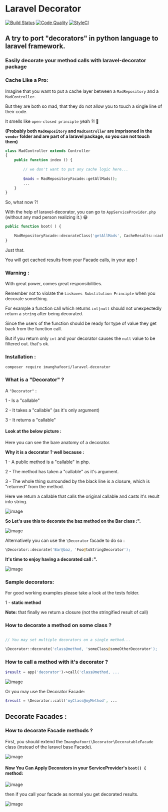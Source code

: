 # Laravel Decorator

[![Build Status](https://travis-ci.org/imanghafoori1/laravel-widgetize.svg?branch=master)](https://travis-ci.org/imanghafoori1/laravel-widgetize)
[![Code Quality](https://scrutinizer-ci.com/g/imanghafoori1/laravel-decorator/badges/quality-score.png?b=master)](https://scrutinizer-ci.com/g/imanghafoori1/laravel-decorator/?branch=master)
[![StyleCI](https://github.styleci.io/repos/164699371/shield?branch=master)](https://github.styleci.io/repos/164699371)

## A try to port "decorators" in python language to laravel framework.

### Easily decorate your method calls with laravel-decorator package

### Cache Like a Pro:

Imagine that you want to put a cache layer between a `MadRepository` and a `MadController`.

But they are both so mad, that they do not allow you to touch a single line of their code.

It smells like `open-closed principle` yeah ?! 👃 

**(Probably both `MadRepository` and `MadController` are imprisoned in the `vendor` folder and are part of a laravel package, so you can not touch them)**

```php
class MadController extends Controller
{
    public function index () {
    
        // we don't want to put any cache logic here...
        
        $mads = MadRepositoryFacade::getAllMads();
        ...
    }
}
```

So, what now ?!

With the help of laravel-decorator, you can go to `AppServiceProvider.php` (without any mad person realizing it.) 😁 

```php
public function boot( ) {
    
    MadRepositoryFacade::decorateClass('getAllMads', CacheResults::cache('myKey', 10));
}
```
Just that.

You will get cached results from your Facade calls, in your app !


### Warning :

With great power, comes great responsibilities.

Remember not to violate the `Liskoves Substitution Principle` when you decorate something.

For example a function call which returns `int|null` should not unexpectedly return a `string` after being decorated.

Since the users of the function should be ready for type of value they get back from the function call.

But if you return only `int` and your decorator causes the `null` value to be filtered out. that's ok.


### Installation :

```
composer require imanghafoori/laravel-decorator
```

### What is a "Decorator" ?

A `"Decorator"` :

1 - Is a "callable"

2 - It takes a "callable" (as it's only argument)

3 - It returns a "callable"

#### Look at the below picture :

Here you can see the bare anatomy of a decorator.

**Why it is a decorator ? well because :**

1 - A public method is a "callable" in php.

2 - The method has taken a "callable" as it's argument.

3 - The whole thing surrounded by the black line is a closure, which is "returned" from the method.


Here we return a callable that calls the original callable and casts it's result into string.

![image](https://user-images.githubusercontent.com/6961695/50966481-4855dc00-14ea-11e9-884f-5e6b762b6e35.png)

**So Let's use this to decorate the baz method on the Bar class :".**

![image](https://user-images.githubusercontent.com/6961695/50967860-a389cd80-14ee-11e9-85a5-e3cf346942a3.png)

Alternatively you can use the `\Decorator` facade to do so :

```php
\Decorator::decorate('Bar@baz, 'Foo@toStringDecorator');
```

**It's time to enjoy having a decorated call :".**

![image](https://user-images.githubusercontent.com/6961695/50968397-2bbca280-14f0-11e9-85c9-4112e14da056.png)

### Sample decorators:

For good working examples please take a look at the tests folder.

1 - **static method** 

**Note:** that finally we return a closure (not the stringified result of call)

### How to decorate a method on some class ?

```php

// You may set multiple decorators on a single method...

\Decorator::decorate('class@method, 'someClass@someOtherDecorator');
```


### How to call a method with it's decorator ?

```php
$result = app('decorator')->call('class@method, ...
```

![image](https://user-images.githubusercontent.com/6961695/50965570-8c93ad00-14e7-11e9-877b-76f7f6b5ae7e.png)

Or you may use the Decorator Facade:

```php
$result = \Decorator::call('myClass@myMethod', ...
```



## Decorate Facades :

### How to decorate Facade methods ?

First, you should extend the `Imanghafoori\Decorator\DecoratableFacade` class (instead of the laravel base Facade).

![image](https://user-images.githubusercontent.com/6961695/51075625-484d0c00-16a3-11e9-9551-73b199a9c5e9.png)


#### Now You Can Apply Decorators in your ServiceProvider's `boot() {` method:


![image](https://user-images.githubusercontent.com/6961695/51075654-e93bc700-16a3-11e9-8e5f-f917f2ae6942.png)


then if you call your facade as normal you get decorated results.


![image](https://user-images.githubusercontent.com/6961695/51075751-3d937680-16a5-11e9-855b-2b8b61bdb876.png)


